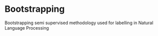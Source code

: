 # Bootstrapping
Bootstrapping semi supervised methodology used for labelling in Natural Language Processing 

